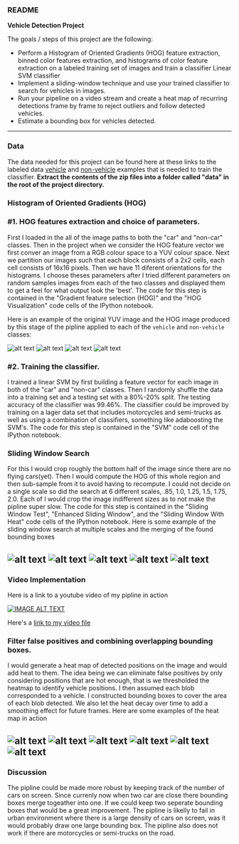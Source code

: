 ### README

**Vehicle Detection Project**

The goals / steps of this project are the following:

* Perform a Histogram of Oriented Gradients (HOG) feature extraction, binned color features extraction, and histograms of color feature extraction  on a labeled training set of images and train a classifier Linear SVM classifier
* Implement a sliding-window technique and use your trained classifier to search for vehicles in images.
* Run your pipeline on a video stream  and create a heat map of recurring detections frame by frame to reject outliers and follow detected vehicles.
* Estimate a bounding box for vehicles detected.

[//]: # (Image References)
[image1]: ./output_images/HOG/car1-hog.jpg
[image2]: ./output_images/HOG/car1-org.jpg
[image3]: ./output_images/HOG/non-car1-hog.jpg
[image4]: ./output_images/HOG/non-car1-org.jpg
[image5]: ./output_images/windows/Sliding-Window1.png
[image6]: ./output_images/windows/Sliding-Window2.png
[image7]: ./output_images/windows/Sliding-Window3.png
[image8]: ./output_images/windows/Sliding-Window4.png
[image9]: ./output_images/windows/Sliding-Window3.png
[image10]: ./output_images/Heatmaps/window-with-heatmap1.png
[image11]: ./output_images/Heatmaps/window-with-heatmap2.png
[image12]: ./output_images/Heatmaps/window-with-heatmap3.png
[image13]: ./output_images/Heatmaps/window-with-heatmap4.png
[image14]: ./output_images/Heatmaps/window-with-heatmap5.png
[image15]: ./output_images/Heatmaps/window-with-heatmap6.png


---
### Data

The data needed for this project can be found here at these links to the labeled data [vehicle](https://s3.amazonaws.com/udacity-sdc/Vehicle_Tracking/vehicles.zip) and [non-vehicle](https://s3.amazonaws.com/udacity-sdc/Vehicle_Tracking/non-vehicles.zip) examples that is needed to train the classifier. **Extract the contents of the zip files into a folder called "data" in the root of the project directory.**


### Histogram of Oriented Gradients (HOG)

### #1. HOG features extraction and choice of parameters.
First I loaded in the all of the image paths to both the "car" and "non-car" classes. Then in the project when we consider the HOG feature vector we first conver an image from a RGB colour space to a YUV colour space. Next we partition our images such that each block consists of a 2x2 cells, each cell consists of 16x16 pixels. Then we have 11 diferent orientations for the histograms. I choose theses parameters after I tried different parameters on random samples images from each of the two classes and displayed them to get a feel for what output look the 'best'. The code for this step is contained in the "Gradient feature selection (HOG)" and the "HOG Visualization" code cells of the IPython notebook.

Here is an example of the original YUV image and the HOG image produced by this stage of the pipline applied to each of the `vehicle` and `non-vehicle` classes:

![alt text][image1]
![alt text][image2]
![alt text][image3]
![alt text][image4]


### #2. Training the classifier.

I trained a linear SVM by first building a feature vector for each image in both of the "car" and "non-car" classes. Then I randomly shuffle the data into a training set and a testing set with a 80%-20% split.  The testing accuracy of the classifier was 99.46%. The classifier could be improved by training on a lager data set that includes motorcycles and semi-trucks as well as using a combination of classifiers, something like adaboosting the SVM's. The code for this step is contained in the "SVM" code cell of the IPython notebook.

### Sliding Window Search

For this I would crop roughly the bottom half of the image since there are no flying cars(yet). Then I would compute the HOG of this whole region and then sub-sample from it to avoid having to recompute. I could not decide on a single scale so did the search at 6 different scales, .85, 1.0, 1.25, 1.5, 1.75, 2.0. Each of I would crop the image indifferent sizes as to not make the pipline super slow. The code for this step is contained in the "Sliding Window Test", "Enhanced Sliding Window", and the "Sliding Window With Heat" code cells of the IPython notebook. Here is some example of the sliding window search at multiple scales and the merging of the found bounding boxes

![alt text][image5]
![alt text][image6]
![alt text][image7]
![alt text][image8]
![alt text][image9]
---

### Video Implementation

Here is a link to a  youtube video of my pipline in action

[![IMAGE ALT TEXT](http://img.youtube.com/vi/4G4XtjyrnoU/0.jpg)](https://youtu.be/4G4XtjyrnoU)

Here's a [link to my video file](./output_video_v15.mp4)



### Filter false positives and combining overlapping bounding boxes.

I would generate a heat map of detected positions on the image and would add heat to them. The idea being we can eliminate false positives by only considering positions that are hot enough, that is we thresholded the heatmap to identify vehicle positions. I then assumed each blob corresponded to a vehicle.  I constructed bounding boxes to cover the area of each blob detected.  We also let the heat decay over time to add a smoothing effect for future frames. Here are some examples of the heat map in action

![alt text][image10]
![alt text][image11]
![alt text][image12]
![alt text][image13]
![alt text][image14]
![alt text][image15]
---

### Discussion

 The pipline could be made more robust by keeping track of the number of cars on screen. Since currenly now when two car are close there bounding boxes merge togeather into one. If we could keep two seperate bounding boxes that would be a great improvement.  The pipline is likelly to fail in urban environment where there is a large density of cars on screen, was it would probably draw one large bounding box. The pipline also does not work if there are motorcycles or semi-trucks on the road.

